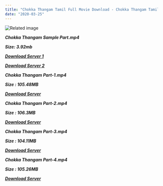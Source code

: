 ```yaml
---
title: "Chokka Thangam Tamil Full Movie Download - Chokka Thangam Tamil Movie Download"
date: "2020-03-25"
---
```


![Related image](http://starmusiq.com/movieimages/Chokka-Thangam_B.jpg)

**_Chokka Thangam Sample Part.mp4_**

**_Size: 3.92mb_**

**_[Download Server 1](http://b6.wetransfer.vip/files/{1299f9f5e3b2d69cf2543eed9032a99b1b0ad17e14bffebc066fcf7d2dcb313c}20Actor{1299f9f5e3b2d69cf2543eed9032a99b1b0ad17e14bffebc066fcf7d2dcb313c}20Hits{1299f9f5e3b2d69cf2543eed9032a99b1b0ad17e14bffebc066fcf7d2dcb313c}20Collection/Vijayakanth{1299f9f5e3b2d69cf2543eed9032a99b1b0ad17e14bffebc066fcf7d2dcb313c}20Movies{1299f9f5e3b2d69cf2543eed9032a99b1b0ad17e14bffebc066fcf7d2dcb313c}20Collections/Chokka{1299f9f5e3b2d69cf2543eed9032a99b1b0ad17e14bffebc066fcf7d2dcb313c}20Thangam{1299f9f5e3b2d69cf2543eed9032a99b1b0ad17e14bffebc066fcf7d2dcb313c}20(2003)/Chokka{1299f9f5e3b2d69cf2543eed9032a99b1b0ad17e14bffebc066fcf7d2dcb313c}20Thangam/Chokka{1299f9f5e3b2d69cf2543eed9032a99b1b0ad17e14bffebc066fcf7d2dcb313c}20Thangam{1299f9f5e3b2d69cf2543eed9032a99b1b0ad17e14bffebc066fcf7d2dcb313c}20(2003){1299f9f5e3b2d69cf2543eed9032a99b1b0ad17e14bffebc066fcf7d2dcb313c}20Sample{1299f9f5e3b2d69cf2543eed9032a99b1b0ad17e14bffebc066fcf7d2dcb313c}20HD.mp4)_**

**_[Download Server 2](http://b6.wetransfer.vip/files/{1299f9f5e3b2d69cf2543eed9032a99b1b0ad17e14bffebc066fcf7d2dcb313c}20Actor{1299f9f5e3b2d69cf2543eed9032a99b1b0ad17e14bffebc066fcf7d2dcb313c}20Hits{1299f9f5e3b2d69cf2543eed9032a99b1b0ad17e14bffebc066fcf7d2dcb313c}20Collection/Vijayakanth{1299f9f5e3b2d69cf2543eed9032a99b1b0ad17e14bffebc066fcf7d2dcb313c}20Movies{1299f9f5e3b2d69cf2543eed9032a99b1b0ad17e14bffebc066fcf7d2dcb313c}20Collections/Chokka{1299f9f5e3b2d69cf2543eed9032a99b1b0ad17e14bffebc066fcf7d2dcb313c}20Thangam{1299f9f5e3b2d69cf2543eed9032a99b1b0ad17e14bffebc066fcf7d2dcb313c}20(2003)/Chokka{1299f9f5e3b2d69cf2543eed9032a99b1b0ad17e14bffebc066fcf7d2dcb313c}20Thangam/Chokka{1299f9f5e3b2d69cf2543eed9032a99b1b0ad17e14bffebc066fcf7d2dcb313c}20Thangam{1299f9f5e3b2d69cf2543eed9032a99b1b0ad17e14bffebc066fcf7d2dcb313c}20(2003){1299f9f5e3b2d69cf2543eed9032a99b1b0ad17e14bffebc066fcf7d2dcb313c}20Sample{1299f9f5e3b2d69cf2543eed9032a99b1b0ad17e14bffebc066fcf7d2dcb313c}20HD.mp4)_**

**_Chokka Thangam Part-1.mp4_**

**_Size : 105.48MB_**

**_[Download Server](http://s2.uptofiles.net//files/Tamil{1299f9f5e3b2d69cf2543eed9032a99b1b0ad17e14bffebc066fcf7d2dcb313c}20Movies{1299f9f5e3b2d69cf2543eed9032a99b1b0ad17e14bffebc066fcf7d2dcb313c}20Collection/Vijayakanth{1299f9f5e3b2d69cf2543eed9032a99b1b0ad17e14bffebc066fcf7d2dcb313c}20Movies{1299f9f5e3b2d69cf2543eed9032a99b1b0ad17e14bffebc066fcf7d2dcb313c}20Collection/Chokka{1299f9f5e3b2d69cf2543eed9032a99b1b0ad17e14bffebc066fcf7d2dcb313c}20Thangam/Mp4{1299f9f5e3b2d69cf2543eed9032a99b1b0ad17e14bffebc066fcf7d2dcb313c}20HD/Chokka{1299f9f5e3b2d69cf2543eed9032a99b1b0ad17e14bffebc066fcf7d2dcb313c}20Thangam{1299f9f5e3b2d69cf2543eed9032a99b1b0ad17e14bffebc066fcf7d2dcb313c}20Part-1.mp4)_** 

**_Chokka Thangam Part-2.mp4_**

**_Size : 106.3MB_**

**_[Download Server](http://s2.uptofiles.net//files/Tamil{1299f9f5e3b2d69cf2543eed9032a99b1b0ad17e14bffebc066fcf7d2dcb313c}20Movies{1299f9f5e3b2d69cf2543eed9032a99b1b0ad17e14bffebc066fcf7d2dcb313c}20Collection/Vijayakanth{1299f9f5e3b2d69cf2543eed9032a99b1b0ad17e14bffebc066fcf7d2dcb313c}20Movies{1299f9f5e3b2d69cf2543eed9032a99b1b0ad17e14bffebc066fcf7d2dcb313c}20Collection/Chokka{1299f9f5e3b2d69cf2543eed9032a99b1b0ad17e14bffebc066fcf7d2dcb313c}20Thangam/Mp4{1299f9f5e3b2d69cf2543eed9032a99b1b0ad17e14bffebc066fcf7d2dcb313c}20HD/Chokka{1299f9f5e3b2d69cf2543eed9032a99b1b0ad17e14bffebc066fcf7d2dcb313c}20Thangam{1299f9f5e3b2d69cf2543eed9032a99b1b0ad17e14bffebc066fcf7d2dcb313c}20Part-2.mp4)_** 

**_Chokka Thangam Part-3.mp4_**

**_Size : 104.11MB_**

**_[Download Server](http://s2.uptofiles.net//files/Tamil{1299f9f5e3b2d69cf2543eed9032a99b1b0ad17e14bffebc066fcf7d2dcb313c}20Movies{1299f9f5e3b2d69cf2543eed9032a99b1b0ad17e14bffebc066fcf7d2dcb313c}20Collection/Vijayakanth{1299f9f5e3b2d69cf2543eed9032a99b1b0ad17e14bffebc066fcf7d2dcb313c}20Movies{1299f9f5e3b2d69cf2543eed9032a99b1b0ad17e14bffebc066fcf7d2dcb313c}20Collection/Chokka{1299f9f5e3b2d69cf2543eed9032a99b1b0ad17e14bffebc066fcf7d2dcb313c}20Thangam/Mp4{1299f9f5e3b2d69cf2543eed9032a99b1b0ad17e14bffebc066fcf7d2dcb313c}20HD/Chokka{1299f9f5e3b2d69cf2543eed9032a99b1b0ad17e14bffebc066fcf7d2dcb313c}20Thangam{1299f9f5e3b2d69cf2543eed9032a99b1b0ad17e14bffebc066fcf7d2dcb313c}20Part-3.mp4)_** 

**_Chokka Thangam Part-4.mp4_**

**_Size : 105.26MB_**

**_[Download Server](http://s2.uptofiles.net//files/Tamil{1299f9f5e3b2d69cf2543eed9032a99b1b0ad17e14bffebc066fcf7d2dcb313c}20Movies{1299f9f5e3b2d69cf2543eed9032a99b1b0ad17e14bffebc066fcf7d2dcb313c}20Collection/Vijayakanth{1299f9f5e3b2d69cf2543eed9032a99b1b0ad17e14bffebc066fcf7d2dcb313c}20Movies{1299f9f5e3b2d69cf2543eed9032a99b1b0ad17e14bffebc066fcf7d2dcb313c}20Collection/Chokka{1299f9f5e3b2d69cf2543eed9032a99b1b0ad17e14bffebc066fcf7d2dcb313c}20Thangam/Mp4{1299f9f5e3b2d69cf2543eed9032a99b1b0ad17e14bffebc066fcf7d2dcb313c}20HD/Chokka{1299f9f5e3b2d69cf2543eed9032a99b1b0ad17e14bffebc066fcf7d2dcb313c}20Thangam{1299f9f5e3b2d69cf2543eed9032a99b1b0ad17e14bffebc066fcf7d2dcb313c}20Part-4.mp4)_**
